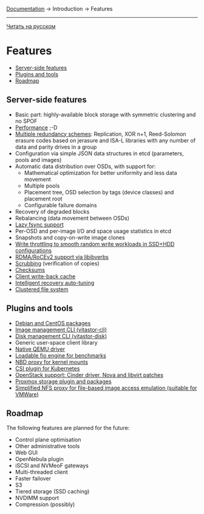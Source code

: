[Documentation](../../README.md#documentation) → Introduction → Features

-----

[Читать на русском](features.ru.md)

# Features

- [Server-side features](#server-side-features)
- [Plugins and tools](#plugins-and-tools)
- [Roadmap](#roadmap)

## Server-side features

- Basic part: highly-available block storage with symmetric clustering and no SPOF
- [Performance](../performance/bench2.en.md) ;-D
- [Multiple redundancy schemes](../config/pool.en.md#scheme): Replication, XOR n+1, Reed-Solomon erasure codes
  based on jerasure and ISA-L libraries with any number of data and parity drives in a group
- Configuration via simple JSON data structures in etcd (parameters, pools and images)
- Automatic data distribution over OSDs, with support for:
  - Mathematical optimization for better uniformity and less data movement
  - Multiple pools
  - Placement tree, OSD selection by tags (device classes) and placement root
  - Configurable failure domains
- Recovery of degraded blocks
- Rebalancing (data movement between OSDs)
- [Lazy fsync support](../config/layout-cluster.en.md#immediate_commit)
- Per-OSD and per-image I/O and space usage statistics in etcd
- Snapshots and copy-on-write image clones
- [Write throttling to smooth random write workloads in SSD+HDD configurations](../config/osd.en.md#throttle_small_writes)
- [RDMA/RoCEv2 support via libibverbs](../config/network.en.md#rdma_device)
- [Scrubbing](../config/osd.en.md#auto_scrub) (verification of copies)
- [Checksums](../config/layout-osd.en.md#data_csum_type)
- [Client write-back cache](../config/client.en.md#client_enable_writeback)
- [Intelligent recovery auto-tuning](../config/osd.en.md#recovery_tune_interval)
- [Clustered file system](../usage/nfs.en.md#vitastorfs)

## Plugins and tools

- [Debian and CentOS packages](../installation/packages.en.md)
- [Image management CLI (vitastor-cli)](../usage/cli.en.md)
- [Disk management CLI (vitastor-disk)](../usage/disk.en.md)
- Generic user-space client library
- [Native QEMU driver](../usage/qemu.en.md)
- [Loadable fio engine for benchmarks](../usage/fio.en.md)
- [NBD proxy for kernel mounts](../usage/nbd.en.md)
- [CSI plugin for Kubernetes](../installation/kubernetes.en.md)
- [OpenStack support: Cinder driver, Nova and libvirt patches](../installation/openstack.en.md)
- [Proxmox storage plugin and packages](../installation/proxmox.en.md)
- [Simplified NFS proxy for file-based image access emulation (suitable for VMWare)](../usage/nfs.en.md#pseudo-fs)

## Roadmap

The following features are planned for the future:

- Control plane optimisation
- Other administrative tools
- Web GUI
- OpenNebula plugin
- iSCSI and NVMeoF gateways
- Multi-threaded client
- Faster failover
- S3
- Tiered storage (SSD caching)
- NVDIMM support
- Compression (possibly)
